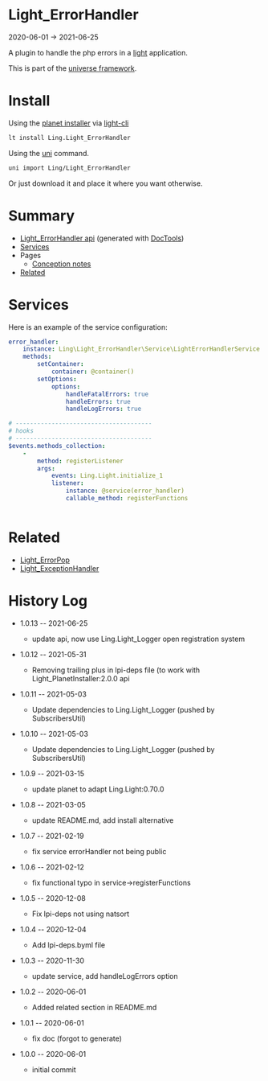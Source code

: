 Light_ErrorHandler
===========
2020-06-01 -> 2021-06-25



A plugin to handle the php errors in a [light](https://github.com/lingtalfi/Light) application.


This is part of the [universe framework](https://github.com/karayabin/universe-snapshot).


Install
==========
Using the [planet installer](https://github.com/lingtalfi/Light_PlanetInstaller) via [light-cli](https://github.com/lingtalfi/Light_Cli)
```bash
lt install Ling.Light_ErrorHandler
```

Using the [uni](https://github.com/lingtalfi/universe-naive-importer) command.
```bash
uni import Ling/Light_ErrorHandler
```

Or just download it and place it where you want otherwise.






Summary
===========
- [Light_ErrorHandler api](https://github.com/lingtalfi/Light_ErrorHandler/blob/master/doc/api/Ling/Light_ErrorHandler.md) (generated with [DocTools](https://github.com/lingtalfi/DocTools))
- [Services](#services)
- Pages
    - [Conception notes](https://github.com/lingtalfi/Light_ErrorHandler/blob/master/doc/pages/conception-notes.md)
- [Related](#related)






Services
=========


Here is an example of the service configuration:

```yaml
error_handler:
    instance: Ling\Light_ErrorHandler\Service\LightErrorHandlerService
    methods:
        setContainer:
            container: @container()
        setOptions:
            options:
                handleFatalErrors: true
                handleErrors: true
                handleLogErrors: true

# --------------------------------------
# hooks
# --------------------------------------
$events.methods_collection:
    -
        method: registerListener
        args:
            events: Ling.Light.initialize_1
            listener:
                instance: @service(error_handler)
                callable_method: registerFunctions



```



Related
=============

- [Light_ErrorPop](https://github.com/lingtalfi/Light_ErrorPop/)
- [Light_ExceptionHandler](https://github.com/lingtalfi/Light_ExceptionHandler/)
    
    
    



History Log
=============

- 1.0.13 -- 2021-06-25

    - update api, now use Ling.Light_Logger open registration system
  
- 1.0.12 -- 2021-05-31

    - Removing trailing plus in lpi-deps file (to work with Light_PlanetInstaller:2.0.0 api

- 1.0.11 -- 2021-05-03

    - Update dependencies to Ling.Light_Logger (pushed by SubscribersUtil)

- 1.0.10 -- 2021-05-03

    - Update dependencies to Ling.Light_Logger (pushed by SubscribersUtil)

- 1.0.9 -- 2021-03-15

    - update planet to adapt Ling.Light:0.70.0

- 1.0.8 -- 2021-03-05

    - update README.md, add install alternative

- 1.0.7 -- 2021-02-19

    - fix service errorHandler not being public
  
- 1.0.6 -- 2021-02-12

    - fix functional typo in service->registerFunctions

- 1.0.5 -- 2020-12-08

    - Fix lpi-deps not using natsort

- 1.0.4 -- 2020-12-04

    - Add lpi-deps.byml file

- 1.0.3 -- 2020-11-30

    - update service, add handleLogErrors option
    
- 1.0.2 -- 2020-06-01

    - Added related section in README.md
    
- 1.0.1 -- 2020-06-01

    - fix doc (forgot to generate)
    
- 1.0.0 -- 2020-06-01

    - initial commit